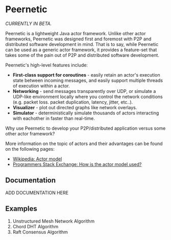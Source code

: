 # Peernetic

*CURRENTLY IN BETA.*

Peernetic is a lightweight Java actor framework. Unlike other actor frameworks, Peernetic was designed first and foremost with P2P and distributed software development in mind. That is to say, while Peernetic can be used as a generic actor framework, it provides a feature-set that takes some of the pain out of P2P and distributed software development.

Peernetic's high-level features include:

* **First-class support for coroutines** - easily retain an actor's execution state between incoming messages, and easily support multiple threads of execution within a actor.
* **Networking** - send messages transparently over UDP, or simulate a UDP-like environment locally where you control the network conditions (e.g. packet loss. packet duplication, latency, jitter, etc..).
* **Visualizer** - plot out directed graphs like network overlays.
* **Simulator** - deterministically simulate thousands of actors interacting with eachother in faster than real-time.

Why use Peernetic to develop your P2P/distributed application versus some other actor framework?



More information on the topic of actors and their advantages can be found on the following pages:

* [Wikipedia: Actor model](https://en.wikipedia.org/wiki/Actor_model)
* [Programmers Stack Exchange: How is the actor model used?](http://programmers.stackexchange.com/questions/99501/how-is-the-actor-model-used)

## Documentation

ADD DOCUMENTATION HERE

## Examples

1. Unstructured Mesh Network Algorithm
1. Chord DHT Algorithm
1. Raft Consensus Algorithm

